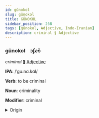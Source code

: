 ```yaml
---
id: gûnokol
slug: gûnokol
title: GÛNOKOL
sidebar_position: 268
tags: [gûnokol, Adjective, Indo-Iranian]
description: criminal § Adjective
---
```


### gûnokol&emsp;<span kind="abugida">ꜿʄƨɔ͊</span>

*criminal* **§** [Adjective](../../tags/Adjective)

**IPA**: /ˈgu.nɑ.kɑl/

**Verb**: to be criminal

**Noun**: criminality

**Modifier**: criminal

<details>
    <summary>Origin</summary>
    Persian ⁧گناهکار⁩ gonâhkâr [ɡʊ.nɑːɦ.kʰɑ́ːɾ]<br/>
    <em>Indo-Iranian Language Family</em>
</details>